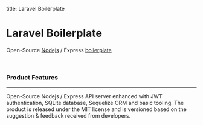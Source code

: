 title: Laravel Boilerplate

# Laravel Boilerplate

Open-Source [Nodejs](https://nodejs.org/en/) / Express [boilerplate](https://en.wikipedia.org/wiki/Boilerplate_code)

<br />

### Product Features
---

Open-Source Nodejs / Express API server enhanced with JWT authentication, SQLite database, Sequelize ORM and basic tooling. 
The product is released under the MIT license and is versioned based on the suggestion & feedback received from developers.
